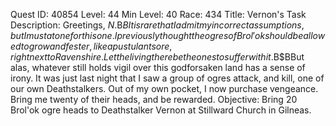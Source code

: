 Quest ID: 40854
Level: 44
Min Level: 40
Race: 434
Title: Vernon's Task
Description: Greetings, $N.$B$BIt is rare that I admit my incorrect assumptions, but I must atone for this one. I previously thought the ogres of Brol'ok should be allowed to grow and fester, like a pustulant sore, right next to Ravenshire. Let the living there be the ones to suffer with it.$B$BBut alas, whatever still holds vigil over this godforsaken land has a sense of irony. It was just last night that I saw a group of ogres attack, and kill, one of our own Deathstalkers. Out of my own pocket, I now purchase vengeance. Bring me twenty of their heads, and be rewarded.
Objective: Bring 20 Brol'ok ogre heads to Deathstalker Vernon at Stillward Church in Gilneas.
